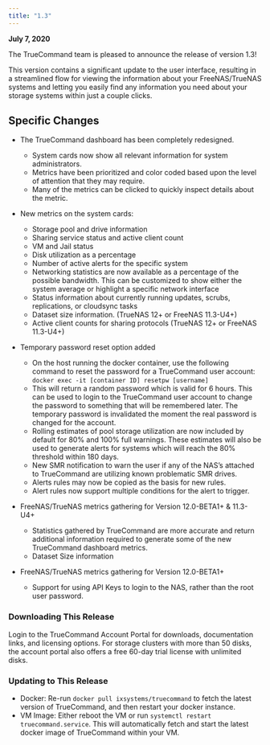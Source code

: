 ```yaml
---
title: "1.3"
---
```


**July 7, 2020**

The TrueCommand team is pleased to announce the release of version 1.3!

This version contains a significant update to the user interface, resulting in a streamlined flow for viewing the information about your FreeNAS/TrueNAS systems and letting you easily find any information you need about your storage systems within just a couple clicks.

## Specific Changes

+ The TrueCommand dashboard has been completely redesigned.
  + System cards now show all relevant information for system administrators.
  + Metrics have been prioritized and color coded based upon the level of attention that they may require.
  + Many of the metrics can be clicked to quickly inspect details about the metric.

+ New metrics on the system cards:
  + Storage pool and drive information
  + Sharing service status and active client count
  + VM and Jail status
  + Disk utilization as a percentage
  + Number of active alerts for the specific system
  + Networking statistics are now available as a percentage of the possible bandwidth. This can be customized to show either the system average or highlight a specific network interface
  + Status information about currently running updates, scrubs, replications, or cloudsync tasks
  + Dataset size information. (TrueNAS 12+ or FreeNAS 11.3-U4+)
  + Active client counts for sharing protocols (TrueNAS 12+ or FreeNAS 11.3-U4+)

+ Temporary password reset option added
  + On the host running the docker container, use the following command to reset the password for a TrueCommand user account:
`docker exec -it [container ID] resetpw [username] `
  + This will return a random password which is valid for 6 hours. This can be used to login to the TrueCommand user account to change the password to something that will be remembered later. The temporary password is invalidated the moment the real password is changed for the account.
  + Rolling estimates of pool storage utilization are now included by default for 80% and 100% full warnings. These estimates will also be used to generate alerts for systems which will reach the 80% threshold within 180 days.
  + New SMR notification to warn the user if any of the NAS’s attached to TrueCommand are utilizing known problematic SMR drives.
  + Alerts rules may now be copied as the basis for new rules.
  + Alert rules now support multiple conditions for the alert to trigger.

+ FreeNAS/TrueNAS metrics gathering for Version 12.0-BETA1+ & 11.3-U4+
  + Statistics gathered by TrueCommand are more accurate and return additional information required to generate some of the new TrueCommand dashboard metrics.
  + Dataset Size information

+ FreeNAS/TrueNAS metrics gathering for Version 12.0-BETA1+
  + Support for using API Keys to login to the NAS, rather than the root user password.

### Downloading This Release 

Login to the TrueCommand Account Portal for downloads, documentation links, and licensing options.
For storage clusters with more than 50 disks, the account portal also offers a free 60-day trial license with unlimited disks.

### Updating to This Release

* Docker: Re-run `docker pull ixsystems/truecommand` to fetch the latest version of TrueCommand, and then restart your docker instance.
* VM Image: Either reboot the VM or run `systemctl restart truecommand.service`. This will automatically fetch and start the latest docker image of TrueCommand within your VM.
